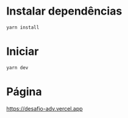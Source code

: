 # Instalar dependências
``
yarn install
``

# Iniciar
``
yarn dev
``

# Página
https://desafio-adv.vercel.app
